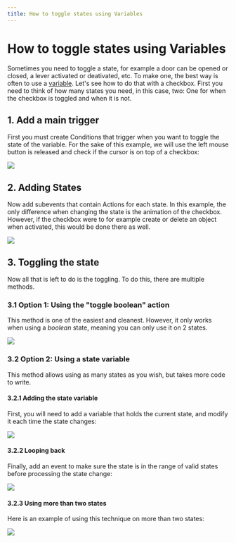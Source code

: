 ```yaml
---
title: How to toggle states using Variables
---
```

# How to toggle states using Variables

Sometimes you need to toggle a state, for example a door can be opened or closed, a lever activated or deativated, etc. To make one, the best way is often to use a [variable](/gdevelop5/all-features/variables). Let's see how to do that with a checkbox. First you need to think of how many states you need, in this case, two: One for when the checkbox is toggled and when it is not.

## 1. Add a main trigger

First you must create Conditions that trigger when you want to toggle the state of the variable. For the sake of this example, we will use the left mouse button is released and check if the cursor is on top of a checkbox:

![](/gdevelop5/tutorials/how-to-make-togglable-states-with-variables/pasted/20210525-181423.png)

## 2. Adding States

Now add subevents that contain Actions for each state.  In this example, the only difference when changing the state is the animation of the checkbox.  However, if the checkbox were to for example create or delete an object when activated, this would be done there as well.

![](/gdevelop5/tutorials/how-to-make-togglable-states-with-variables/pasted/20210525-181401.png)

## 3. Toggling the state

Now all that is left to do is the toggling. To do this, there are multiple methods.

### 3.1 Option 1: Using the "toggle boolean" action

This method is one of the easiest and cleanest. However, it only works when using a *boolean* state, meaning you can only use it on 2 states.

![](/gdevelop5/tutorials/how-to-make-togglable-states-with-variables/pasted/20210525-181554.png)

### 3.2 Option 2: Using a state variable

This method allows using as many states as you wish, but takes more code to write.

#### 3.2.1 Adding the state variable

First, you will need to add a variable that holds the current state, and modify it each time the state changes:

![](/gdevelop5/tutorials/how-to-make-togglable-states-with-variables/pasted/20210525-181942.png)

#### 3.2.2 Looping back

Finally, add an event to make sure the state is in the range of valid states before processing the state change:

![](/gdevelop5/tutorials/how-to-make-togglable-states-with-variables/pasted/20210525-182309.png)

#### 3.2.3 Using more than two states

Here is an example of using this technique on more than two states:

![](/gdevelop5/tutorials/how-to-make-togglable-states-with-variables/pasted/20210525-182605.png)